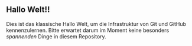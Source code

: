 Hallo Welt!!
------------

Dies ist das klassische Hallo Welt, um die Infrastruktur von Git und GitHub kennenzulernen. Bitte erwartet darum im Moment keine besonders _spannenden_ Dinge in diesem Repository. 

